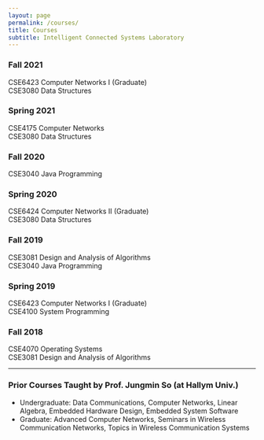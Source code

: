 ```yaml
---
layout: page
permalink: /courses/
title: Courses
subtitle: Intelligent Connected Systems Laboratory
---
```


### Fall 2021

CSE6423 Computer Networks I (Graduate)  
CSE3080 Data Structures

### Spring 2021

CSE4175 Computer Networks  
CSE3080 Data Structures

### Fall 2020

CSE3040 Java Programming

### Spring 2020

CSE6424 Computer Networks II (Graduate)  
CSE3080 Data Structures  

### Fall 2019

CSE3081 Design and Analysis of Algorithms  
CSE3040 Java Programming

### Spring 2019

CSE6423 Computer Networks I (Graduate)  
CSE4100 System Programming

### Fall 2018

CSE4070 Operating Systems  
CSE3081 Design and Analysis of Algorithms

---

### Prior Courses Taught by Prof. Jungmin So (at Hallym Univ.)

- Undergraduate: Data Communications, Computer Networks, Linear Algebra, Embedded Hardware Design, Embedded System Software  
- Graduate: Advanced Computer Networks, Seminars in Wireless Communication Networks, Topics in Wireless Communication Systems
